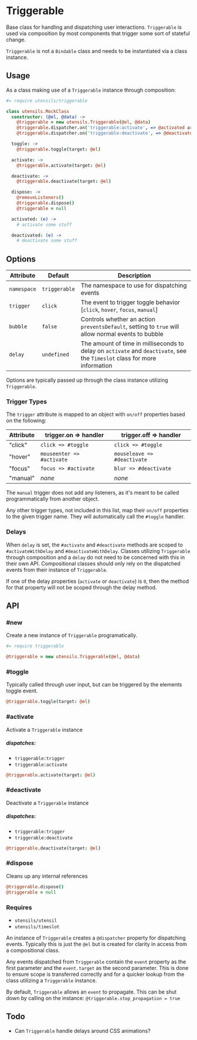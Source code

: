 
# Triggerable
Base class for handling and dispatching user interactions. `Triggerable`
is used via composition by most components that trigger some sort of
stateful change.

`Triggerable` is not a `Bindable` class and needs to be instantiated via
a class instance.

## Usage
As a class making use of a `Triggerable` instance through composition:

```coffee
#= require utensils/triggerable

class utensils.MockClass
  constructor: (@el, @data) ->
    @triggerable = new utensils.Triggerable(@el, @data)
    @triggerable.dispatcher.on('triggerable:activate', => @activated arguments...)
    @triggerable.dispatcher.on('triggerable:deactivate', => @deactivated arguments...)

  toggle: ->
    @triggerable.toggle(target: @el)

  activate: ->
    @triggerable.activate(target: @el)

  deactivate: ->
    @triggerable.deactivate(target: @el)

  dispose: ->
    @removeListeners()
    @triggerable.dispose()
    @triggerable = null

  activated: (e) ->
    # activate some stuff

  deactivated: (e) ->
    # deactivate some stuff
```

## Options

Attribute   | Default       | Description
----------- | ------------- | -------------------------------------------
`namespace` | `triggerable` | The namespace to use for dispatching events
`trigger`   | `click`       | The event to trigger toggle behavior [`click`, `hover`, `focus`, `manual`]
`bubble`    | `false`       | Controls whether an action `preventsDefault`, setting to `true` will allow normal events to bubble
`delay`     | `undefined`   | The amount of time in milliseconds to delay on `activate` and `deactivate`, see the `Timeslot` class for more information

Options are typically passed up through the class instance utilizing
`Triggerable`.


### Trigger Types
The `trigger` attribute is mapped to an object with `on/off` properties
based on the following:

Attribute  | trigger.on => handler     | trigger.off => handler
---------- | ------------------------- | --------------------------------------
"click"    | `click => #toggle`        | `click => #toggle`
"hover"    | `mouseenter => #activate` | `mouseleave => #deactivate`
"focus"    | `focus => #activate`      | `blur => #deactivate`
"manual"   | _none_                    | _none_

The `manual` trigger does not add any listeners, as it's meant to be
called programmatically from another object.

Any other trigger types, not included in this list, map their `on/off`
properties to the given trigger name. They will automatically call the
`#toggle` handler.

### Delays
When `delay` is set, the `#activate` and `#deactivate` methods are
scoped to `#activateWithDelay` and `#deactivateWithDelay`. Classes
utilizing `Triggerable` through composition and a `delay` do not need to
be concerned with this in their own API. Compositional classes should
only rely on the dispatched events from their instance of `Triggerable`.

If one of the delay properties (`activate` or `deactivate`) is `0`, then
the method for that property will not be scoped through the delay
method.


## API

### #new
Create a new instance of `Triggerable` programatically. 

```coffee
#= require triggerable

@triggerable = new utensils.Triggerable(@el, @data)
```

### #toggle
Typically called through user input, but can be triggered by the
elements toggle event.

```coffee
@triggerable.toggle(target: @el)
```

### #activate
Activate a `Triggerable` instance

##### dispatches:
- `triggerable:trigger`
- `triggerable:activate`

```coffee
@triggerable.activate(target: @el)
```

### #deactivate
Deactivate a `Triggerable` instance

##### dispatches:
- `triggerable:trigger`
- `triggerable:deactivate`

```coffee
@triggerable.deactivate(target: @el)
```

### #dispose
Cleans up any internal references 

```coffee
@triggerable.dispose()
@triggerable = null
```

### Requires
- `utensils/utensil`
- `utensils/timeslot`

An instance of `Triggerable` creates a `@dispatcher` property for
dispatching events. Typically this is just the `@el` but is created for
clarity in access from a compositional class.

Any events dispatched from `Triggerable` contain the `event` property as
the first parameter and the `event.target` as the second parameter. This
is done to ensure scope is transferred correctly and for a quicker
lookup from the class utilizing a `Triggerable` instance.

By default, `Triggerable` allows an `event` to propagate. This can be
shut down by calling on the instance: `@triggerable.stop_propagation =
true`


## Todo
- Can `Triggerable` handle delays around CSS animations?


